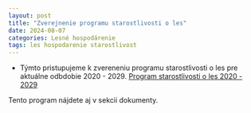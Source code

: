 ```yaml
---
layout: post
title: "Zverejnenie programu starostlivosti o les"
date: 2024-08-07
categories: Lesné hospodárenie
tags: les hospodarenie starostlivost 
---
```


- Týmto pristupujeme k zvereneniu programu starostlivosti o les pre aktuálne odbdobie 2020 - 2029.
[Program starostlivosti o les 2020 - 2029](https://drive.google.com/file/d/1iTZVhZ-uITOTUCy7I2hu1q1THcTyJhCL/view?usp=drive_link)

Tento program nájdete aj v sekcii dokumenty.
